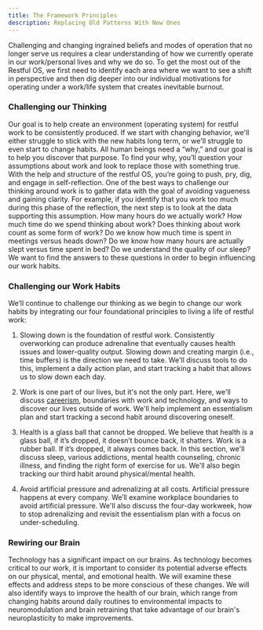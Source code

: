 ```yaml
---
title: The Framework Principles
description: Replacing Old Patterns With New Ones
---
```


Challenging and changing ingrained beliefs and modes of operation that no longer serve us requires a clear understanding of how we currently operate in our work/personal lives and why we do so. To get the most out of the Restful OS, we first need to identify each area where we want to see a shift in perspective and then dig deeper into our individual motivations for operating under a work/life system that creates inevitable burnout.

### Challenging our Thinking
Our goal is to help create an environment (operating system) for restful work to be consistently produced. If we start with changing behavior, we'll either struggle to stick with the new habits long term, or we'll struggle to even start to change habits. All human beings need a “why,” and our goal is to help you discover that purpose. To find your why, you’ll question your assumptions about work and look to replace those with something true. With the help and structure of the restful OS, you’re going to push, pry, dig, and engage in self-reflection. 
One of the best ways to challenge our thinking around work is to gather data with the goal of avoiding vagueness and gaining clarity. For example, if you identify that you work too much during this phase of the reflection, the next step is to look at the data supporting this assumption. How many hours do we actually work? How much time do we spend thinking about work? Does thinking about work count as some form of work? Do we know how much time is spent in meetings versus heads down? Do we know how many hours are actually slept versus time spent in bed? Do we understand the quality of our sleep? We want to find the answers to these questions in order to begin influencing our work habits. 

### Challenging our Work Habits
We’ll continue to challenge our thinking as we begin to change our work habits by integrating our four foundational principles to living a life of restful work:

1. Slowing down is the foundation of restful work. Consistently overworking can produce adrenaline that eventually causes health issues and lower-quality output. Slowing down and creating margin (i.e., time buffers) is the direction we need to take. We'll discuss tools to do this, implement a daily action plan, and start tracking a habit that allows us to slow down each day. 

2. Work is one part of our lives, but it's not the only part. Here, we'll discuss [careerism](https://www.dictionary.com/browse/careerism), boundaries with work and technology, and ways to discover our lives outside of work. We'll help implement an essentialism plan and start tracking a second habit around discovering oneself. 

3. Health is a glass ball that cannot be dropped. We believe that health is a glass ball, if it’s dropped, it doesn’t bounce back, it shatters. Work is a rubber ball. If it’s dropped, it always comes back. In this section, we'll discuss sleep, various addictions, mental health counseling, chronic illness, and finding the right form of exercise for us. We'll also begin tracking our third habit around physical/mental health. 

4. Avoid artificial pressure and adrenalizing at all costs. Artificial pressure happens at every company. We’ll examine workplace boundaries to avoid artificial pressure. We'll also discuss the four-day workweek, how to stop adrenalizing and revisit the essentialism plan with a focus on under-scheduling.

### Rewiring our Brain
Technology has a significant impact on our brains. As technology becomes critical to our work, it is important to consider its potential adverse effects on our physical, mental, and emotional health. We will examine these effects and address steps to be more conscious of these changes. We will also identify ways to improve the health of our brain, which range from changing habits around daily routines to environmental impacts to neuromodulation and brain retraining that take advantage of our brain's neuroplasticity to make improvements.